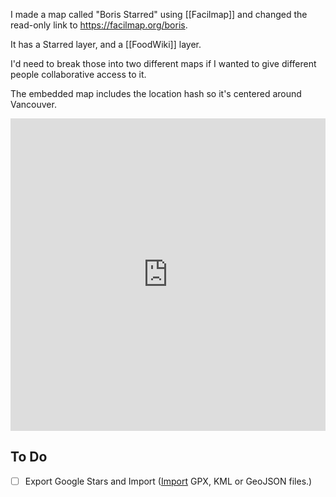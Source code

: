 I made a map called "Boris Starred" using [[Facilmap]] and changed the read-only link to <https://facilmap.org/boris>.

It has a Starred layer, and a [[FoodWiki]] layer.

I'd need to break those into two different maps if I wanted to give different people collaborative access to it.

The embedded map includes the location hash so it's centered around Vancouver.

<iframe style="height: 500px; width: 100%; border: none;" src="https://facilmap.org/boris#11/49.2658/-122.9741/Mpnk"></iframe>

## To Do

- [ ] Export Google Stars and Import ([Import](https://docs.facilmap.org/users/import/) GPX, KML or GeoJSON files.)